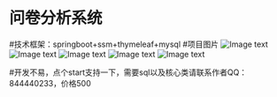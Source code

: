 # 问卷分析系统
#技术框架：springboot+ssm+thymeleaf+mysql
#项目图片
![Image text](https://github.com/wangfuxu/application/blob/master/img/1.jpg)
![Image text](https://github.com/wangfuxu/application/blob/master/img/2.jpg)
![Image text](https://github.com/wangfuxu/application/blob/master/img/3.jpg)
![Image text](https://github.com/wangfuxu/application/blob/master/img/4.jpg)
![Image text](https://github.com/wangfuxu/application/blob/master/img/5.jpg)

#开发不易，点个start支持一下，需要sql以及核心类请联系作者QQ：844440233，价格500
